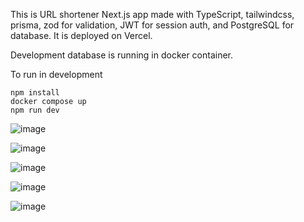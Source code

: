 This is URL shortener Next.js app made with TypeScript, tailwindcss, prisma, zod for validation, JWT for session auth, and PostgreSQL for database. It is deployed on Vercel.

Development database is running in docker container.

To run in development
```
npm install
docker compose up
npm run dev
```

![image](https://github.com/user-attachments/assets/6af019bb-4470-4283-ab5d-229661f82833)

![image](https://github.com/user-attachments/assets/c930cb4e-f0e5-44c7-91e3-1995077fd198)

![image](https://github.com/user-attachments/assets/d89436e3-524a-42bd-b2a4-44f003efdefe)

![image](https://github.com/user-attachments/assets/cb26d059-cd1d-4755-b2d0-b25b8280daf9)

![image](https://github.com/user-attachments/assets/960d50fc-4517-4be9-aed9-93d2e4dee2dc)
